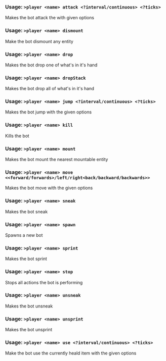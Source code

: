 ### Usage: `>player <name> attack <?interval/continuous> <?ticks>`
Makes the bot attack the with given options

### Usage: `>player <name> dismount`
Make the bot dismount any entity

### Usage: `>player <name> drop`
Makes the bot drop one of what's in it's hand

### Usage: `>player <name> dropStack`
Makes the bot drop all of what's in it's hand

### Usage: `>player <name> jump <?interval/continuous> <?ticks>`
Makes the bot jump with the given options

### Usage: `>player <name> kill`
Kills the bot

### Usage: `>player <name> mount`
Makes the bot mount the nearest mountable entity

### Usage: `>player <name> move <<forward/forwards>/left/right<back/backward/backwards>>`
Makes the bot move with the given options

### Usage: `>player <name> sneak`
Makes the bot sneak

### Usage: `>player <name> spawn`
Spawns a new bot

### Usage: `>player <name> sprint`
Makes the bot sprint

### Usage: `>player <name> stop`
Stops all actions the bot is performing

### Usage: `>player <name> unsneak`
Makes the bot unsneak

### Usage: `>player <name> unsprint`
Makes the bot unsprint

### Usage: `>player <name> use <?interval/continuous> <?ticks>`
Make the bot use the currently heald item with the given options
